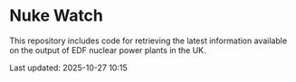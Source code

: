 # Nuke Watch

This repository includes code for retrieving the latest information available on the output of EDF nuclear power plants in the UK.

Last updated: 2025-10-27 10:15